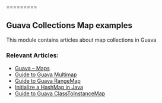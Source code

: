 =========

## Guava Collections Map examples

This module contains articles about map collections in Guava

### Relevant Articles: 
- [Guava – Maps](https://www.baeldung.com/guava-maps)
- [Guide to Guava Multimap](https://www.baeldung.com/guava-multimap)
- [Guide to Guava RangeMap](https://www.baeldung.com/guava-rangemap)
- [Initialize a HashMap in Java](https://www.baeldung.com/java-initialize-hashmap)
- [Guide to Guava ClassToInstanceMap](https://www.baeldung.com/guava-class-to-instance-map)